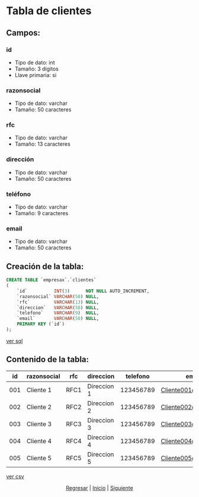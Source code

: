 # Tabla de clientes
## Campos:
### id
* Tipo de dato: int
* Tamaño: 3 dígitos
* Llave primaria: si

### razonsocial
* Tipo de dato: varchar
* Tamaño: 50 caracteres

### rfc
* Tipo de dato: varchar
* Tamaño: 13 caracteres

### dirección
* Tipo de dato: varchar
* Tamaño: 50 caracteres

### teléfono
* Tipo de dato: varchar
* Tamaño: 9 caracteres

### email
* Tipo de dato: varchar
* Tamaño: 50 caracteres

## Creación de la tabla:
``` sql
CREATE TABLE `empresax`.`clientes`
(
    `id`          INT(3)      NOT NULL AUTO_INCREMENT,
    `razonsocial` VARCHAR(50) NULL,
    `rfc`         VARCHAR(13) NULL,
    `direccion`   VARCHAR(50) NULL,
    `telefono`    VARCHAR(9)  NULL,
    `email`       VARCHAR(50) NULL,
    PRIMARY KEY (`id`)
);
```
[ver sql](./sql/03%20Clientes.sql)

## Contenido de la tabla:
| id  | razonsocial | rfc  | direccion   | telefono  | email                |
|-----|-------------|------|-------------|-----------|----------------------|
| 001 | Cliente 1   | RFC1 | Direccion 1 | 123456789 | Cliente001@gmail.com |
| 002 | Cliente 2   | RFC2 | Direccion 2 | 123456789 | Cliente002@gmail.com |
| 003 | Cliente 3   | RFC3 | Direccion 3 | 123456789 | Cliente003@gmail.com |
| 004 | Cliente 4   | RFC4 | Direccion 4 | 123456789 | Cliente004@gmail.com |
| 005 | Cliente 5   | RFC5 | Direccion 5 | 123456789 | Cliente005@gmail.com |

[ver csv](./csv/03%20Clientes.csv)

<p align="center">
    <a href="./02 Productos.md">Regresar</a> |
    <a href="../README.md">Inicio</a> |
    <a href="./04 Proveedores.md">Siguiente</a>
</p>